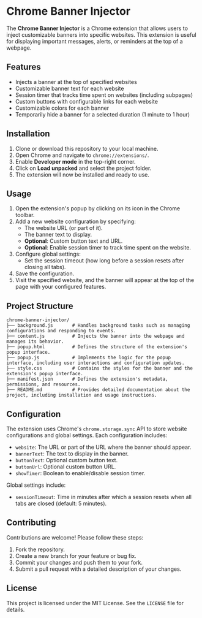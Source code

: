 # Chrome Banner Injector

The **Chrome Banner Injector** is a Chrome extension that allows users to inject customizable banners into specific websites. This extension is useful for displaying important messages, alerts, or reminders at the top of a webpage.

## Features

- Injects a banner at the top of specified websites
- Customizable banner text for each website
- Session timer that tracks time spent on websites (including subpages)
- Custom buttons with configurable links for each website
- Customizable colors for each banner
- Temporarily hide a banner for a selected duration (1 minute to 1 hour)

## Installation

1. Clone or download this repository to your local machine.
2. Open Chrome and navigate to `chrome://extensions/`.
3. Enable **Developer mode** in the top-right corner.
4. Click on **Load unpacked** and select the project folder.
5. The extension will now be installed and ready to use.

## Usage

1. Open the extension's popup by clicking on its icon in the Chrome toolbar.
2. Add a new website configuration by specifying:
   - The website URL (or part of it).
   - The banner text to display.
   - **Optional**: Custom button text and URL.
   - **Optional**: Enable session timer to track time spent on the website.
3. Configure global settings:
   - Set the session timeout (how long before a session resets after closing all tabs).
4. Save the configuration.
5. Visit the specified website, and the banner will appear at the top of the page with your configured features.

## Project Structure

```
chrome-banner-injector/
├── background.js       # Handles background tasks such as managing configurations and responding to events.
├── content.js          # Injects the banner into the webpage and manages its behavior.
├── popup.html          # Defines the structure of the extension's popup interface.
├── popup.js            # Implements the logic for the popup interface, including user interactions and configuration updates.
├── style.css           # Contains the styles for the banner and the extension's popup interface.
├── manifest.json       # Defines the extension's metadata, permissions, and resources.
├── README.md           # Provides detailed documentation about the project, including installation and usage instructions.
```

## Configuration

The extension uses Chrome's `chrome.storage.sync` API to store website configurations and global settings. Each configuration includes:
- `website`: The URL or part of the URL where the banner should appear.
- `bannerText`: The text to display in the banner.
- `buttonText`: Optional custom button text.
- `buttonUrl`: Optional custom button URL.
- `showTimer`: Boolean to enable/disable session timer.

Global settings include:
- `sessionTimeout`: Time in minutes after which a session resets when all tabs are closed (default: 5 minutes).


## Contributing

Contributions are welcome! Please follow these steps:
1. Fork the repository.
2. Create a new branch for your feature or bug fix.
3. Commit your changes and push them to your fork.
4. Submit a pull request with a detailed description of your changes.

## License

This project is licensed under the MIT License. See the `LICENSE` file for details.
